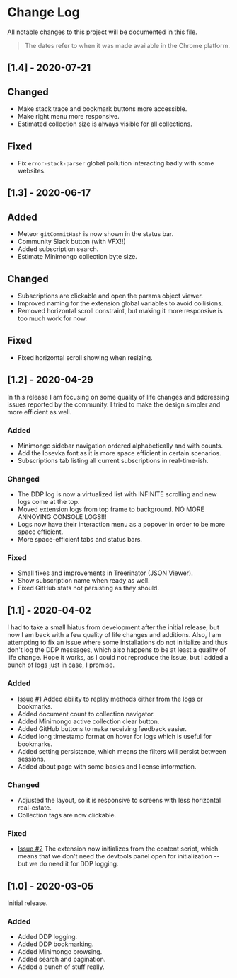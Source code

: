 # Change Log

All notable changes to this project will be documented in this file.

> The dates refer to when it was made available in the Chrome platform.

## [1.4] - 2020-07-21

## Changed

- Make stack trace and bookmark buttons more accessible.
- Make right menu more responsive.
- Estimated collection size is always visible for all collections.

## Fixed

- Fix `error-stack-parser` global pollution interacting badly with some websites.

## [1.3] - 2020-06-17

## Added

- Meteor `gitCommitHash` is now shown in the status bar.
- Community Slack button (with VFX!!)
- Added subscription search.
- Estimate Minimongo collection byte size.

## Changed

- Subscriptions are clickable and open the params object viewer.
- Improved naming for the extension global variables to avoid collisions.
- Removed horizontal scroll constraint, but making it more responsive is too much work for now.

## Fixed

- Fixed horizontal scroll showing when resizing.

## [1.2] - 2020-04-29

In this release I am focusing on some quality of life changes and addressing issues reported by the community. I tried to make the design simpler and more efficient as well.

### Added

- Minimongo sidebar navigation ordered alphabetically and with counts.
- Add the Iosevka font as it is more space efficient in certain scenarios.
- Subscriptions tab listing all current subscriptions in real-time-ish.

### Changed

- The DDP log is now a virtualized list with INFINITE scrolling and new logs come at the top.
- Moved extension logs from top frame to background. NO MORE ANNOYING CONSOLE LOGS!!!
- Logs now have their interaction menu as a popover in order to be more space efficient.
- More space-efficient tabs and status bars.

### Fixed

- Small fixes and improvements in Treerinator (JSON Viewer).
- Show subscription name when ready as well.
- Fixed GitHub stats not persisting as they should.

## [1.1] - 2020-04-02

I had to take a small hiatus from development after the initial release, but now I am back with a few quality of life changes and additions. Also, I am attempting to fix an issue where some installations do not initialize and thus don't log the DDP messages, which also happens to be at least a quality of life change. Hope it works, as I could not reproduce the issue, but I added a bunch of logs just in case, I promise.

### Added

- [Issue #1](https://github.com/leonardoventurini/meteor-devtools-evolved/issues/1)
  Added ability to replay methods either from the logs or bookmarks.
- Added document count to collection navigator.
- Added Minimongo active collection clear button.
- Added GitHub buttons to make receiving feedback easier.
- Added long timestamp format on hover for logs which is useful for bookmarks.
- Added setting persistence, which means the filters will persist between sessions.
- Added about page with some basics and license information.

### Changed

- Adjusted the layout, so it is responsive to screens with less horizontal real-estate.
- Collection tags are now clickable.

### Fixed

- [Issue #2](https://github.com/leonardoventurini/meteor-devtools-evolved/issues/2)
  The extension now initializes from the content script, which means that we don't need the devtools panel open for initialization -- but we do need it for DDP logging.

## [1.0] - 2020-03-05

Initial release.

### Added

- Added DDP logging.
- Added DDP bookmarking.
- Added Minimongo browsing.
- Added search and pagination.
- Added a bunch of stuff really.
